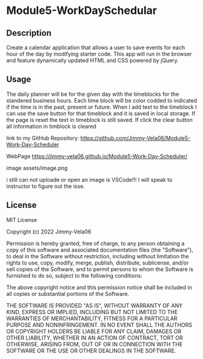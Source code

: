 # Module5-WorkDaySchedular

## Description
 Create a calendar application that allows a user to save events for each hour of the day by modifying starter code. This app will run in the browser and feature dynamically updated HTML and CSS powered by jQuery. 
	

## Usage
The daily planner will be for the given day with the timeblocks for the standered business hours. Each time block will be color codded to indicated if the time is in the past, present or future. When I add text to the timeblock I can use the save button for that timeblock and it is saved in local storage. If the page is reset the text in timeblock is still saved.
If click the clear button all information in timblock is cleared

link to my GitHub Repository:
https://github.com/Jimmy-Vela06/Module5-Work-Day-Scheduler


WebPage
https://jimmy-vela06.github.io/Module5-Work-Day-Scheduler/


image 
assets/image.png

i still can not uploade or open an image is VSCode!!! 
I will speak to instructor to figure out the isse.




## License

MIT License

Copyright (c) 2022 Jimmy-Vela06

Permission is hereby granted, free of charge, to any person obtaining a copy
of this software and associated documentation files (the "Software"), to deal
in the Software without restriction, including without limitation the rights
to use, copy, modify, merge, publish, distribute, sublicense, and/or sell
copies of the Software, and to permit persons to whom the Software is
furnished to do so, subject to the following conditions:

The above copyright notice and this permission notice shall be included in all
copies or substantial portions of the Software.

THE SOFTWARE IS PROVIDED "AS IS", WITHOUT WARRANTY OF ANY KIND, EXPRESS OR
IMPLIED, INCLUDING BUT NOT LIMITED TO THE WARRANTIES OF MERCHANTABILITY,
FITNESS FOR A PARTICULAR PURPOSE AND NONINFRINGEMENT. IN NO EVENT SHALL THE
AUTHORS OR COPYRIGHT HOLDERS BE LIABLE FOR ANY CLAIM, DAMAGES OR OTHER
LIABILITY, WHETHER IN AN ACTION OF CONTRACT, TORT OR OTHERWISE, ARISING FROM,
OUT OF OR IN CONNECTION WITH THE SOFTWARE OR THE USE OR OTHER DEALINGS IN THE
SOFTWARE.
